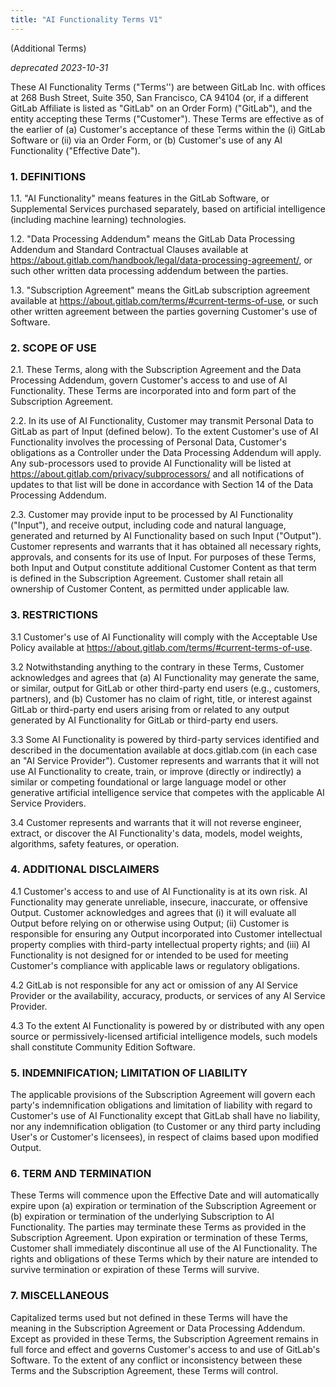 ```yaml
---
title: "AI Functionality Terms V1"
---
```


(Additional Terms)

*deprecated 2023-10-31*

These AI Functionality Terms ("Terms'') are between GitLab Inc. with offices at 268 Bush Street, Suite 350, San Francisco, CA 94104 (or, if a different GitLab Affiliate is listed as "GitLab" on an Order Form) ("GitLab"), and the entity accepting these Terms ("Customer"). These Terms are effective as of the earlier of (a) Customer's acceptance of these Terms within the (i) GitLab Software or (ii) via an Order Form, or (b) Customer's use of any AI Functionality ("Effective Date").

### 1. DEFINITIONS

1.1. "AI Functionality" means features in the GitLab Software, or Supplemental Services purchased separately, based on artificial intelligence (including machine learning) technologies.

1.2. "Data Processing Addendum" means the GitLab Data Processing Addendum and Standard Contractual Clauses available at <https://about.gitlab.com/handbook/legal/data-processing-agreement/>, or such other written data processing addendum between the parties.

1.3. "Subscription Agreement" means the GitLab subscription agreement available at <https://about.gitlab.com/terms/#current-terms-of-use>, or such other written agreement between the parties governing Customer's use of Software.

### 2. SCOPE OF USE

2.1. These Terms, along with the Subscription Agreement and the Data Processing Addendum, govern Customer's access to and use of AI Functionality. These Terms are incorporated into and form part of the Subscription Agreement.

2.2. In its use of AI Functionality, Customer may transmit Personal Data to GitLab as part of Input (defined below). To the extent Customer's use of AI Functionality involves the processing of Personal Data, Customer's obligations as a Controller under the Data Processing Addendum will apply. Any sub-processors used to provide AI Functionality will be listed at <https://about.gitlab.com/privacy/subprocessors/> and all notifications of updates to that list will be done in accordance with Section 14 of the Data Processing Addendum.

2.3. Customer may provide input to be processed by AI Functionality ("Input"), and receive output, including code and natural language, generated and returned by AI Functionality based on such Input ("Output"). Customer represents and warrants that it has obtained all necessary rights, approvals, and consents for its use of Input. For purposes of these Terms, both Input and Output constitute additional Customer Content as that term is defined in the Subscription Agreement. Customer shall retain all ownership of Customer Content, as permitted under applicable law.

### 3. RESTRICTIONS

3.1 Customer's use of AI Functionality will comply with the Acceptable Use Policy available at <https://about.gitlab.com/terms/#current-terms-of-use>.

3.2 Notwithstanding anything to the contrary in these Terms, Customer acknowledges and agrees that (a) AI Functionality may generate the same, or similar, output for GitLab or other third-party end users (e.g., customers, partners), and (b) Customer has no claim of right, title, or interest against GitLab or third-party end users arising from or related to any output generated by AI Functionality for GitLab or third-party end users.

3.3 Some AI Functionality is powered by third-party services identified and described in the documentation available at docs.gitlab.com (in each case an "AI Service Provider"). Customer represents and warrants that it will not use AI Functionality to create, train, or improve (directly or indirectly) a similar or competing foundational or large language model or other generative artificial intelligence service that competes with the applicable AI Service Providers.

3.4 Customer represents and warrants that it will not reverse engineer, extract, or discover the AI Functionality's data, models, model weights, algorithms, safety features, or operation.

### 4. ADDITIONAL DISCLAIMERS

4.1 Customer's access to and use of AI Functionality is at its own risk. AI Functionality may generate unreliable, insecure, inaccurate, or offensive Output. Customer acknowledges and agrees that (i) it will evaluate all Output before relying on or otherwise using Output; (ii) Customer is responsible for ensuring any Output incorporated into Customer intellectual property complies with third-party intellectual property rights; and (iii) AI Functionality is not designed for or intended to be used for meeting Customer's compliance with applicable laws or regulatory obligations.

4.2 GitLab is not responsible for any act or omission of any AI Service Provider or the availability, accuracy, products, or services of any AI Service Provider.

4.3 To the extent AI Functionality is powered by or distributed with any open source or permissively-licensed artificial intelligence models, such models shall constitute Community Edition Software.

### 5. INDEMNIFICATION; LIMITATION OF LIABILITY

The applicable provisions of the Subscription Agreement will govern each party's indemnification obligations and limitation of liability with regard to Customer's use of AI Functionality except that GitLab shall have no liability, nor any indemnification obligation (to Customer or any third party including User's or Customer's licensees), in respect of claims based upon modified Output.

### 6. TERM AND TERMINATION

These Terms will commence upon the Effective Date and will automatically expire upon (a) expiration or termination of the Subscription Agreement or (b) expiration or termination of the underlying Subscription to AI Functionality. The parties may terminate these Terms as provided in the Subscription Agreement. Upon expiration or termination of these Terms, Customer shall immediately discontinue all use of the AI Functionality. The rights and obligations of these Terms which by their nature are intended to survive termination or expiration of these Terms will survive.

### 7. MISCELLANEOUS

Capitalized terms used but not defined in these Terms will have the meaning in the Subscription Agreement or Data Processing Addendum. Except as provided in these Terms, the Subscription Agreement remains in full force and effect and governs Customer's access to and use of GitLab's Software. To the extent of any conflict or inconsistency between these Terms and the Subscription Agreement, these Terms will control.

